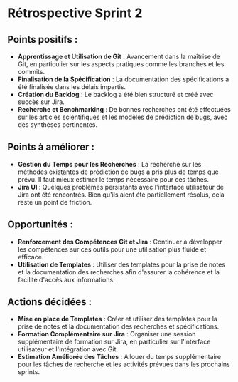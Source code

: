 # Rétrospective Sprint 2

## Points positifs :

- **Apprentissage et Utilisation de Git** : Avancement dans la maîtrise de Git, en particulier sur les aspects pratiques comme les branches et les commits.
- **Finalisation de la Spécification** : La documentation des spécifications a été finalisée dans les délais impartis.
- **Création du Backlog** : Le backlog a été bien structuré et créé avec succès sur Jira.
- **Recherche et Benchmarking** : De bonnes recherches ont été effectuées sur les articles scientifiques et les modèles de prédiction de bugs, avec des synthèses pertinentes.

## Points à améliorer :

- **Gestion du Temps pour les Recherches** : La recherche sur les méthodes existantes de prédiction de bugs a pris plus de temps que prévu. Il faut mieux estimer le temps nécessaire pour ces tâches.
- **Jira UI** : Quelques problèmes persistants avec l'interface utilisateur de Jira ont été rencontrés. Bien qu'ils aient été partiellement résolus, cela reste un point de friction.

## Opportunités :

- **Renforcement des Compétences Git et Jira** : Continuer à développer les compétences sur ces outils pour une utilisation plus fluide et efficace.
- **Utilisation de Templates** : Utiliser des templates pour la prise de notes et la documentation des recherches afin d'assurer la cohérence et la facilité d'accès aux informations.

## Actions décidées :

- **Mise en place de Templates** : Créer et utiliser des templates pour la prise de notes et la documentation des recherches et spécifications.
- **Formation Complémentaire sur Jira** : Organiser une session supplémentaire de formation sur Jira, en particulier sur l'interface utilisateur et l'intégration avec Git.
- **Estimation Améliorée des Tâches** : Allouer du temps supplémentaire pour les tâches de recherche et les activités prévues dans les prochains sprints.
